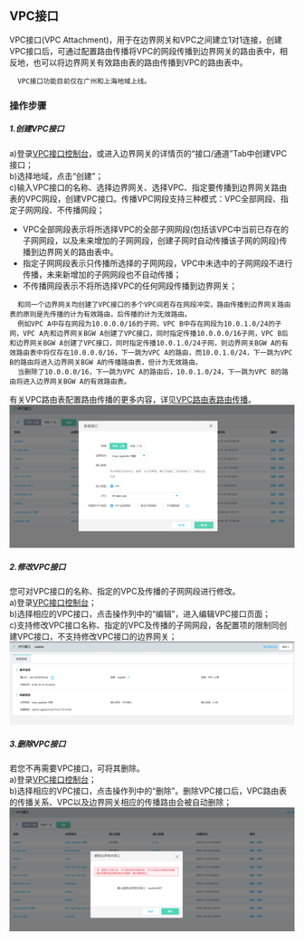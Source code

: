 ## VPC接口
VPC接口(VPC Attachment)，用于在边界网关和VPC之间建立1对1连接，创建VPC接口后，可通过配置路由传播将VPC的网段传播到边界网关的路由表中，相反地，也可以将边界网关有效路由表的路由传播到VPC的路由表中。

```
  VPC接口功能目前仅在广州和上海地域上线。
```

### 操作步骤
##### 1.创建VPC接口
a)登录[VPC接口控制台](https://cns-console.jdcloud.com/host/vpcAttachment/list)，或进入边界网关的详情页的“接口/通道”Tab中创建VPC接口；  </br>
b)选择地域，点击“创建”；</br>
c)输入VPC接口的名称、选择边界网关、选择VPC、指定要传播到边界网关路由表的VPC网段，创建VPC接口。传播VPC网段支持三种模式：VPC全部网段、指定子网网段、不传播网段；</br>
* VPC全部网段表示将所选择VPC的全部子网网段(包括该VPC中当前已存在的子网网段，以及未来增加的子网网段，创建子网时自动传播该子网的网段)传播到边界网关的路由表中。
* 指定子网网段表示只传播所选择的子网网段，VPC中未选中的子网网段不进行传播，未来新增加的子网网段也不自动传播；
* 不传播网段表示不将所选择VPC的任何网段传播到边界网关；

```
  和同一个边界网关均创建了VPC接口的多个VPC间若存在网段冲突，路由传播到边界网关路由表的原则是先传播的计为有效路由，后传播的计为无效路由。
  例如VPC A中存在网段为10.0.0.0/16的子网，VPC B中存在网段为10.0.1.0/24的子网，VPC A先和边界网关BGW A创建了VPC接口，同时指定传播10.0.0.0/16子网，VPC B后和边界网关BGW A创建了VPC接口，同时指定传播10.0.1.0/24子网，则边界网关BGW A的有效路由表中将仅存在10.0.0.0/16，下一跳为VPC A的路由，而10.0.1.0/24，下一跳为VPC B的路由将进入边界网关BGW A的传播路由表，但计为无效路由。
  当删除了10.0.0.0/16，下一跳为VPC A的路由后，10.0.1.0/24，下一跳为VPC B的路由将进入边界网关BGW A的有效路由表。
```

有关VPC路由表配置路由传播的更多内容，详见[VPC路由表路由传播](https://docs.jdcloud.com/cn/virtual-private-cloud/route-table-configuration)。
![](../../../../../image/Networking/VPN/Operation-Guide/create-vpcattachment.png)

##### 2.修改VPC接口
您可对VPC接口的名称、指定的VPC及传播的子网网段进行修改。</br>
a)登录[VPC接口控制台](https://cns-console.jdcloud.com/host/vpcAttachment/list)；  </br>
b)选择相应的VPC接口，点击操作列中的“编辑”，进入编辑VPC接口页面；</br>
c)支持修改VPC接口名称、指定的VPC及传播的子网网段，各配置项的限制同创建VPC接口，不支持修改VPC接口的边界网关；</br>
![](../../../../../image/Networking/VPN/Operation-Guide/update-vpcattachment.png)

##### 3.删除VPC接口
若您不再需要VPC接口，可将其删除。</br>
a)登录[VPC接口控制台](https://cns-console.jdcloud.com/host/vpcattachment/list)；  </br>
b)选择相应的VPC接口，点击操作列中的“删除”。删除VPC接口后，VPC路由表的传播关系、VPC以及边界网关相应的传播路由会被自动删除；</br>
![](../../../../../image/Networking/VPN/Operation-Guide/delete-vpcattachment.png)
